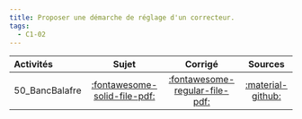 ```yaml
---
title: Proposer une démarche de réglage d'un correcteur. 
tags:
  - C1-02
---
```

[comment]: <> (Généré automatiquement par make_all_activitess.py, creation_fichiers_activites)

| Activités | Sujet | Corrigé | Sources  | 
| :-------------- | :---: | :-----: | :------: | 
| 50_BancBalafre | [:fontawesome-solid-file-pdf:](http://xpessoles-cpge.fr/pdf/50_BancBalafre_Sujet.pdf) | [:fontawesome-regular-file-pdf:](http://xpessoles-cpge.fr/pdf/50_BancBalafre_Corrige.pdf) | [:material-github:](https://github.com/xpessoles/ExercicesCompetences/tree/main/C1_ProposerDemarche/C1_02_ProposerDemarcheReglageCorrecteur/50_BancBalafre) |  

